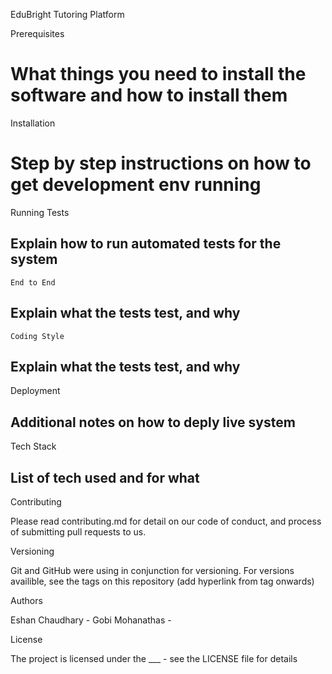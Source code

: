 EduBright Tutoring Platform

Prerequisites
# What things you need to install the software and how to install them

Installation
# Step by step instructions on how to get development env running

Running Tests
## Explain how to run automated tests for the system
    End to End
## Explain what the tests test, and why
    Coding Style
## Explain what the tests test, and why

Deployment
## Additional notes on how to deply live system

Tech Stack
## List of tech used and for what
Contributing

Please read contributing.md for detail on our code of conduct, and process of submitting pull requests to us.

Versioning

Git and GitHub were using in conjunction for versioning. For versions availible, see the tags on this repository (add hyperlink from tag onwards)

Authors

Eshan Chaudhary - 
Gobi Mohanathas - 

License

The project is licensed under the ___ - see the LICENSE file for details

